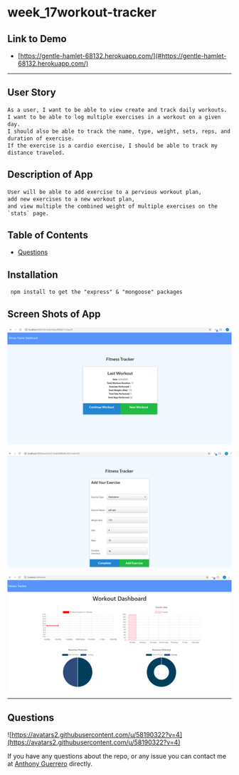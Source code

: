 # week_17workout-tracker

## Link to Demo

  * [https://gentle-hamlet-68132.herokuapp.com/](#https://gentle-hamlet-68132.herokuapp.com/)
---


## User Story
```
As a user, I want to be able to view create and track daily workouts. 
I want to be able to log multiple exercises in a workout on a given day. 
I should also be able to track the name, type, weight, sets, reps, and duration of exercise. 
If the exercise is a cardio exercise, I should be able to track my distance traveled.

```
## Description of App
```
User will be able to add exercise to a pervious workout plan,
add new exercises to a new workout plan, 
and view multiple the combined weight of multiple exercises on the `stats` page.
```

## Table of Contents
 * [Questions](#questions)


 ## Installation
```
 npm install to get the "express" & "mongoose" packages

 ```

 ## Screen Shots of App

 ![home](/public/imgs/home_fitness_tracker.png)

 ![addExercise](/public/imgs/add_exercise_fitness.png)

 ![stats](/public/imgs/stats_fitness.png)

----

## Questions

![https://avatars2.githubusercontent.com/u/58190322?v=4](https://avatars2.githubusercontent.com/u/58190322?v=4)

 If you have any questions about the repo, or any issue you can contact me at [Anthony Guerrero](https://github.com/knuckleh3ad89) directly.








